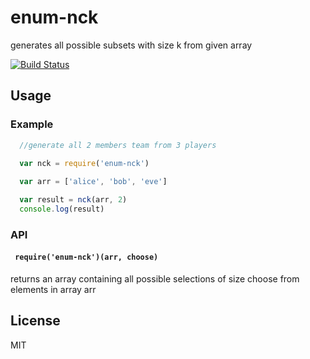 # enum-nck
generates all possible subsets with size k from given array

[![Build Status](https://travis-ci.org/incessantmeraki/enum-nck.svg?branch=master)](https://travis-ci.org/incessantmeraki/enum-nck)

## Usage

### Example

```js
  //generate all 2 members team from 3 players 

  var nck = require('enum-nck')
  
  var arr = ['alice', 'bob', 'eve']

  var result = nck(arr, 2) 
  console.log(result)
```

### API

#### ` require('enum-nck')(arr, choose)`
returns an array containing all possible selections of size choose from elements in array arr

## License

MIT
